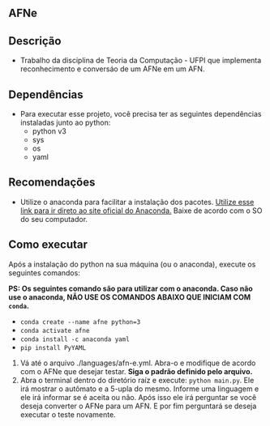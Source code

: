 ## AFNe

## Descrição
- Trabalho da disciplina de Teoria da Computação - UFPI que implementa reconhecimento e conversáo de um AFNe em um AFN.

## Dependências
- Para executar esse projeto, você precisa ter as seguintes dependências instaladas junto ao python:
    - python v3
    - sys
    - os
    - yaml

## Recomendações
- Utilize o anaconda para facilitar a instalação dos pacotes. [Utilize esse link para ir direto ao site oficial do Anaconda.](https://www.anaconda.com/) Baixe de acordo com o SO do seu computador. 

## Como executar
Após a instalação do python na sua máquina (ou o anaconda), execute os seguintes comandos:

**PS: Os seguintes comando são para utilizar com o anaconda. Caso não use o anaconda, NÃO USE OS COMANDOS ABAIXO QUE INICIAM COM ``` conda ```.**

- ``` conda create --name afne python=3 ```
- ``` conda activate afne ```
- ``` conda install -c anaconda yaml ```
- ``` pip install PyYAML ```

1) Vá até o arquivo ./languages/afn-e.yml. Abra-o e modifique de acordo com o AFNe que desejar testar. **Siga o padrão definido pelo arquivo.**
2) Abra o terminal dentro do diretório raíz e execute: ``` python main.py ```. Ele irá mostrar o autômato e a 5-upla do mesmo. Informe uma linguagem e ele irá informar se é aceita ou não. Após isso ele irá perguntar se você deseja converter o AFNe para um AFN. E por fim perguntará se deseja executar o teste novamente.